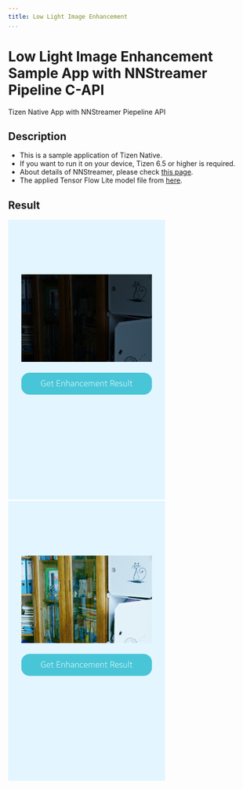 ```yaml
---
title: Low Light Image Enhancement
...
```


# Low Light Image Enhancement Sample App with NNStreamer Pipeline C-API
Tizen Native App with NNStreamer Piepeline API

## Description
* This is a sample application of Tizen Native.
* If you want to run it on your device, Tizen 6.5 or higher is required.
* About details of NNStreamer, please check [this page](https://docs.tizen.org/application/native/guides/machine-learning/machine-learning-inference).
* The applied Tensor Flow Lite model file from [here](https://tfhub.dev/sayannath/lite-model/zero-dce/1).

## Result
<img src="./before.png" width="320"> <img src="./after.png" width="320">

